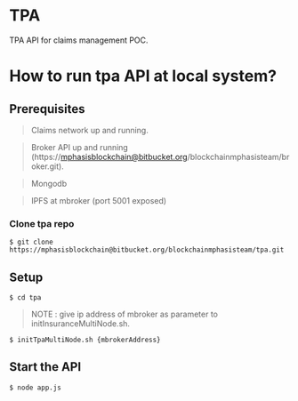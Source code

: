 # TPA

TPA API for claims management POC.

# How to run tpa API at local system?

## Prerequisites

> Claims network up and running.

> Broker API up and running (https://mphasisblockchain@bitbucket.org/blockchainmphasisteam/broker.git).

> Mongodb

> IPFS at mbroker (port 5001 exposed)

### Clone tpa repo

```
$ git clone https://mphasisblockchain@bitbucket.org/blockchainmphasisteam/tpa.git
```

## Setup

```
$ cd tpa
```


> NOTE : give ip address of mbroker as parameter to initInsuranceMultiNode.sh.

```
$ initTpaMultiNode.sh {mbrokerAddress}
```

## Start the API

```
$ node app.js
```